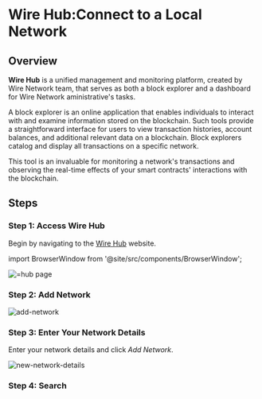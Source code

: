 # Wire Hub:Connect to a Local Network

## Overview

**Wire Hub** is a unified management and monitoring platform, created by Wire Network team, that serves as both a block explorer and a dashboard for Wire Network aministrative's tasks.

A block explorer is an online application that enables individuals to interact with and examine information stored on the blockchain. Such tools provide a straightforward interface for users to view transaction histories, account balances, and additional relevant data on a blockchain. Block explorers catalog and display all transactions on a specific network.

This tool is an invaluable for monitoring a network's transactions and observing the real-time effects of your smart contracts' interactions with the blockchain.

## Steps

### Step 1: Access Wire Hub

Begin by navigating to the [Wire Hub](https://explore.wire.foundation) website.

import BrowserWindow from '@site/src/components/BrowserWindow';

<BrowserWindow url="https://explore.wire.foundation/">
      <img src="/img/hub.png" alt="=hub page" />

 </BrowserWindow>

### Step 2: Add Network

<BrowserWindow url="https://explore.wire.foundation/">
      <img src="/img/hub-change-network.png" alt="add-network" />

 </BrowserWindow>

### Step 3: Enter Your Network Details

Enter your network details and click *Add Network*.

<BrowserWindow url="https://explore.wire.foundation/">
      <img src="/img/hub-connect-to-a-local-network.png" alt="new-network-details" />

 </BrowserWindow>

### Step 4: Search
